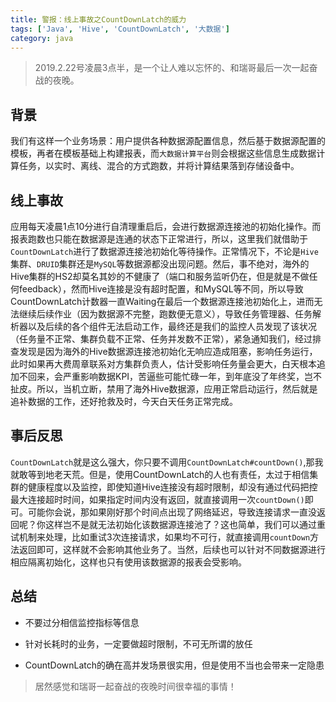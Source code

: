 ```yaml
---
title: 警报：线上事故之CountDownLatch的威力
tags: ['Java', 'Hive', 'CountDownLatch', '大数据']
category: java
---
```


> 2019.2.22号凌晨3点半，是一个让人难以忘怀的、和瑞哥最后一次一起奋战的夜晚。

## **背景**

我们有这样一个业务场景：用户提供各种数据源配置信息，然后基于数据源配置的模板，再者在模板基础上构建报表，而`大数据计算平台`则会根据这些信息生成数据计算任务，以实时、离线、混合的方式跑数，并将计算结果落到存储设备中。

<!-- more -->

## **线上事故**

应用每天凌晨1点10分进行自清理重启后，会进行数据源连接池的初始化操作。而报表跑数也只能在数据源是连通的状态下正常进行，所以，这里我们就借助于`CountDownLatch`进行了数据源连接池初始化等待操作。正常情况下，不论是`Hive`集群、`DRUID`集群还是`MySQL`等数据源都没出现问题。然后，事不绝对，海外的Hive集群的HS2却莫名其妙的不健康了（端口和服务监听仍在，但是就是不做任何feedback），然而Hive连接是没有超时配置，和MySQL等不同，所以导致CountDownLatch计数器一直Waiting在最后一个数据源连接池初始化上，进而无法继续后续作业（因为数据源不完整，跑数便无意义），导致任务管理器、任务解析器以及后续的各个组件无法启动工作，最终还是我们的监控人员发现了该状况（任务量不正常、集群负载不正常、任务并发数不正常），紧急通知我们，经过排查发现是因为海外的Hive数据源连接池初始化无响应造成阻塞，影响任务运行，此时如果再大费周章联系对方集群负责人，估计受影响任务量会更大，白天根本追加不回来，会严重影响数据KPI，苦逼些可能忙碌一年，到年底没了年终奖，岂不扯皮。所以，当机立断，禁用了海外Hive数据源，应用正常启动运行，然后就是追补数据的工作，还好抢救及时，今天白天任务正常完成。

## **事后反思**

`CountDownLatch`就是这么强大，你只要不调用`CountDownLatch#countDown()`,那我就敢等到地老天荒。但是，使用CountDownLatch的人也有责任，太过于相信集群的健康程度以及监控，即使知道Hive连接没有超时限制，却没有通过代码把控最大连接超时时间，如果指定时间内没有返回，就直接调用一次`countDown()`即可。可能你会说，那如果刚好那个时间点出现了网络延迟，导致连接请求一直没返回呢？你这样岂不是就无法初始化该数据源连接池了？这也简单，我们可以通过重试机制来处理，比如重试3次连接请求，如果均不可行，就直接调用`countDown`方法返回即可，这样就不会影响其他业务了。当然，后续也可以针对不同数据源进行相应隔离初始化，这样也只有使用该数据源的报表会受影响。

## **总结**

- 不要过分相信监控指标等信息

- 针对长耗时的业务，一定要做超时限制，不可无所谓的放任

- CountDownLatch的确在高并发场景很实用，但是使用不当也会带来一定隐患

> 居然感觉和瑞哥一起奋战的夜晚时间很幸福的事情！
